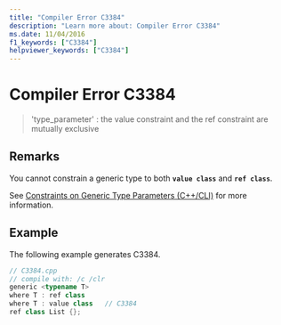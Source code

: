 ```yaml
---
title: "Compiler Error C3384"
description: "Learn more about: Compiler Error C3384"
ms.date: 11/04/2016
f1_keywords: ["C3384"]
helpviewer_keywords: ["C3384"]
---
```

# Compiler Error C3384

> 'type_parameter' : the value constraint and the ref constraint are mutually exclusive

## Remarks

You cannot constrain a generic type to both **`value class`** and **`ref class`**.

See [Constraints on Generic Type Parameters (C++/CLI)](../../extensions/constraints-on-generic-type-parameters-cpp-cli.md) for more information.

## Example

The following example generates C3384.

```cpp
// C3384.cpp
// compile with: /c /clr
generic <typename T>
where T : ref class
where T : value class   // C3384
ref class List {};
```

